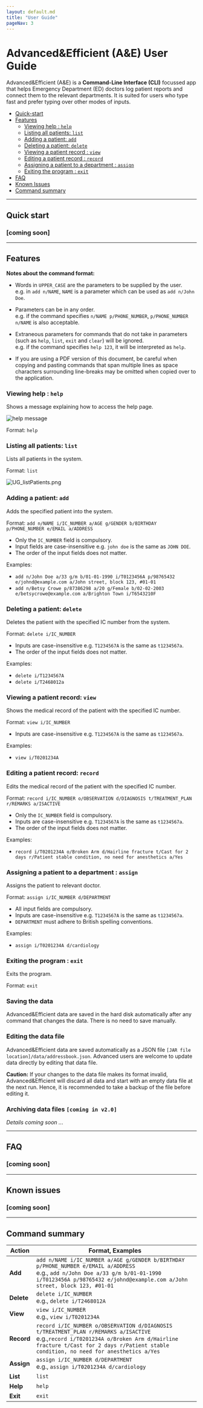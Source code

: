 ```yaml
---
layout: default.md
title: "User Guide"
pageNav: 3
---
```


# Advanced&Efficient (A&E) User Guide

Advanced&Efficient (A&E) is a **Command-Line Interface (CLI)** focussed app that helps Emergency Department (ED) doctors log
patient reports and connect them to the relevant departments. It is suited for users who type fast and prefer typing
over other modes of inputs.

<!-- * Table of Contents -->

- [Quick-start](#quick-start)
- [Features](#features)
    - [Viewing help : `help`](#viewing-help--help)
    - [Listing all patients: `list`](#listing-all-patients--list)
    - [Adding a patient: `add`](#adding-a-patient--add)
    - [Deleting a patient: `delete`](#deleting-a-patient--delete)
    - [Viewing a patient record : `view`](#viewing-a-patient-record--view)
    - [Editing a patient record : `record`](#editing-a-patient-record--record)
    - [Assigning a patient to a department : `assign`](#assigning-a-patient-to-a-department--assign)
    - [Exiting the program : `exit`](#exiting-the-program--exit)
- [FAQ](#faq)
- [Known Issues](#known-issues)
- [Command summary](#command-summary)

<page-nav-print />

--------------------------------------------------------------------------------------------------------------------

## Quick start

### [coming soon]

--------------------------------------------------------------------------------------------------------------------

## Features

<box type="info" seamless>

**Notes about the command format:**<br>

* Words in `UPPER_CASE` are the parameters to be supplied by the user.<br>
  e.g. in `add n/NAME`, `NAME` is a parameter which can be used as `add n/John Doe`.

* Parameters can be in any order.<br>
  e.g. if the command specifies `n/NAME p/PHONE_NUMBER`, `p/PHONE_NUMBER n/NAME` is also acceptable.

* Extraneous parameters for commands that do not take in parameters (such as `help`, `list`, `exit` and `clear`) will be
  ignored.<br>
  e.g. if the command specifies `help 123`, it will be interpreted as `help`.

* If you are using a PDF version of this document, be careful when copying and pasting commands that span multiple lines
  as space characters surrounding line-breaks may be omitted when copied over to the application.
  </box>

### Viewing help : `help`

Shows a message explaining how to access the help page.

![help message](images/ug/helpMessage.png)

Format: `help`

### Listing all patients: `list`

Lists all patients in the system.

Format: `list`

![UG_listPatients.png](images/ug/listPatients.png)

### Adding a patient: `add`

Adds the specified patient into the system.

Format: `add n/NAME i/IC_NUMBER a/AGE g/GENDER b/BIRTHDAY p/PHONE_NUMBER e/EMAIL a/ADDRESS`

+ Only the `IC_NUMBER` field is compulsory.
+ Input fields are case-insensitive e.g. `john doe` is the same as `JOHN DOE`.
+ The order of the input fields does not matter.

Examples:

* `add n/John Doe a/33 g/m b/01-01-1990 i/T0123456A p/98765432 e/johnd@example.com a/John street, block 123, #01-01`
* `add n/Betsy Crowe p/87386298 a/20 g/Female b/02-02-2003 e/betsycrowe@example.com a/Brighton Town i/T6543210F`

### Deleting a patient: `delete`

Deletes the patient with the specified IC number from the system.

Format: `delete i/IC_NUMBER`

+ Inputs are case-insensitive e.g. `T1234567A` is the same as `t1234567a`.
+ The order of the input fields does not matter.

Examples:

+ `delete i/T1234567A`
+ `delete i/T2468012a`

### Viewing a patient record: `view`

Shows the medical record of the patient with the specified IC number.

Format: `view i/IC_NUMBER`

* Inputs are case-insensitive e.g. `T1234567A` is the same as `t1234567a`.

Examples:

* `view i/T0201234A`

### Editing a patient record: `record`

Edits the medical record of the patient with the specified IC number.

Format: `record i/IC_NUMBER o/OBSERVATION d/DIAGNOSIS t/TREATMENT_PLAN r/REMARKS a/ISACTIVE`

* Only the `IC_NUMBER` field is compulsory.
* Inputs are case-insensitive e.g. `T1234567A` is the same as `t1234567a`.
* The order of the input fields does not matter.

Examples:

* `record i/T0201234A o/Broken Arm d/Hairline fracture t/Cast for 2 days r/Patient stable condition, no need for anesthetics a/Yes`

### Assigning a patient to a department : `assign`

Assigns the patient to relevant doctor.

Format: `assign i/IC_NUMBER d/DEPARTMENT`

* All input fields are compulsory.
* Inputs are case-insensitive e.g. `T1234567A` is the same as `t1234567a`.
* `DEPARTMENT` must adhere to British spelling conventions.

Examples:

* `assign i/T0201234A d/cardiology`

### Exiting the program : `exit`

Exits the program.

Format: `exit`

### Saving the data

Advanced&Efficient data are saved in the hard disk automatically after any command that changes the data. There is no need to
save manually.

### Editing the data file

Advanced&Efficient data are saved automatically as a JSON file `[JAR file location]/data/addressbook.json`. Advanced users are
welcome to update data directly by editing that data file.

<box type="warning" seamless>

**Caution:**
If your changes to the data file makes its format invalid, Advanced&Efficient will discard all data and start with an empty
data file at the next run. Hence, it is recommended to take a backup of the file before editing it.
</box>

### Archiving data files `[coming in v2.0]`

_Details coming soon ..._

--------------------------------------------------------------------------------------------------------------------

## FAQ

### [coming soon]

--------------------------------------------------------------------------------------------------------------------

## Known issues

### [coming soon]

--------------------------------------------------------------------------------------------------------------------

## Command summary

| Action     | Format, Examples                                                                                                                                                                                                                |
|------------|---------------------------------------------------------------------------------------------------------------------------------------------------------------------------------------------------------------------------------|
| **Add**    | `add n/NAME i/IC_NUMBER a/AGE g/GENDER b/BIRTHDAY p/PHONE_NUMBER e/EMAIL a/ADDRESS` <br> e.g., `add n/John Doe a/33 g/m b/01-01-1990 i/T0123456A p/98765432 e/johnd@example.com a/John street, block 123, #01-01`               |
| **Delete** | `delete i/IC_NUMBER`<br> e.g., `delete i/T2468012A`                                                                                                                                                                             |
| **View**   | `view i/IC_NUMBER`<br> e.g., `view i/T0201234A`                                                                                                                                                                                 |
| **Record** | `record i/IC_NUMBER o/OBSERVATION d/DIAGNOSIS t/TREATMENT_PLAN r/REMARKS a/ISACTIVE`<br> e.g.,`record i/T0201234A o/Broken Arm d/Hairline fracture t/Cast for 2 days r/Patient stable condition, no need for anesthetics a/Yes` |
| **Assign** | `assign i/IC_NUMBER d/DEPARTMENT`<br> e.g., `assign i/T0201234A d/cardiology`                                                                                                                                                   |
| **List**   | `list`                                                                                                                                                                                                                          |
| **Help**   | `help`                                                                                                                                                                                                                          |
| **Exit**   | `exit`                                                                                                                                                                                                                          |
